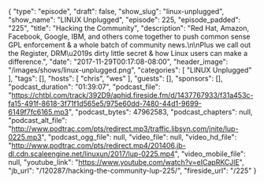 {
  "type": "episode",
  "draft": false,
  "show_slug": "linux-unplugged",
  "show_name": "LINUX Unplugged",
  "episode": 225,
  "episode_padded": "225",
  "title": "Hacking the Community",
  "description": "Red Hat, Amazon, Facebook, Google, IBM, and others come together to push common sense GPL enforcement & a whole batch of community news.\n\nPlus we call out the Register, DRM\u2019s dirty little secret & how Linux users can make a difference.",
  "date": "2017-11-29T00:17:08-08:00",
  "header_image": "/images/shows/linux-unplugged.png",
  "categories": [
    "LINUX Unplugged"
  ],
  "tags": [],
  "hosts": [
    "chris",
    "wes"
  ],
  "guests": [],
  "sponsors": [],
  "podcast_duration": "01:39:07",
  "podcast_file": "https://chtbl.com/track/392D9/aphid.fireside.fm/d/1437767933/f31a453c-fa15-491f-8618-3f71f1d565e5/975e60dd-7480-44d1-9699-6149f7fc6165.mp3",
  "podcast_bytes": 47962583,
  "podcast_chapters": null,
  "podcast_alt_file": "http://www.podtrac.com/pts/redirect.mp3/traffic.libsyn.com/jnite/lup-0225.mp3",
  "podcast_ogg_file": null,
  "video_file": null,
  "video_hd_file": "http://www.podtrac.com/pts/redirect.mp4/201406.jb-dl.cdn.scaleengine.net/linuxun/2017/lup-0225.mp4",
  "video_mobile_file": null,
  "youtube_link": "https://www.youtube.com/watch?v=eICapRKCJlE",
  "jb_url": "/120287/hacking-the-community-lup-225/",
  "fireside_url": "/225"
}

